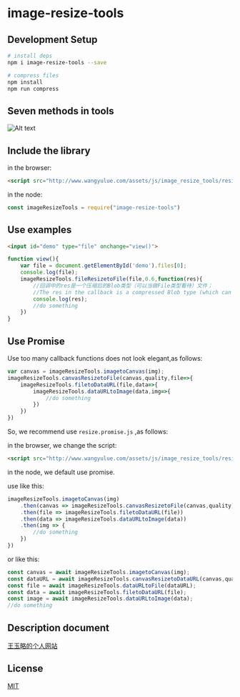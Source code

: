 # image-resize-tools

## Development Setup

```bash
# install deps
npm i image-resize-tools --save

# compress files
npm install
npm run compress
```

## Seven methods in tools

![Alt text](https://github.com/WangYuLue/image-resize-tools/raw/master/image/xmind.png?raw=true)

## Include the library

in the browser:
```html
<script src="http://www.wangyulue.com/assets/js/image_resize_tools/resize.common.js"></script>
```
in the node:
```js
const imageResizeTools = require("image-resize-tools")
```

## Use examples

```html
<input id="demo" type="file" onchange="view()">
```

```js
function view(){
    var file = document.getElementById('demo').files[0];
    console.log(file);
    imageResizeTools.fileResizetoFile(file,0.6,function(res){
        //回调中的res是一个压缩后的Blob类型（可以当做File类型看待）文件；
        //The res in the callback is a compressed Blob type (which can be treated as a File type) file;
        console.log(res);
        //do something
    })
}
```

## Use Promise

Use too many callback functions does not look elegant,as follows:

```js
var canvas = imageResizeTools.imagetoCanvas(img);
imageResizeTools.canvasResizetoFile(canvas,quality,file=>{
    imageResizeTools.filetoDataURL(file,data=>{
        imageResizeTools.dataURLtoImage(data,img=>{
            //do something
        })
    })
})
```

So, we recommend use `resize.promise.js` ,as follows:

in the browser, we change the script:
```html
<script src="http://www.wangyulue.com/assets/js/image_resize_tools/resize.promise.js"></script>
```
in the node, we default use promise.

use like this:

```js
imageResizeTools.imagetoCanvas(img)
    .then(canvas => imageResizeTools.canvasResizetoFile(canvas,quality))
    .then(file => imageResizeTools.filetoDataURL(file))
    .then(data => imageResizeTools.dataURLtoImage(data))
    .then(img => {
        //do something
    })
})
```

or like this:

```js
const canvas = await imageResizeTools.imagetoCanvas(img);
const dataURL = await imageResizeTools.canvasResizetoDataURL(canvas,quality);
const file = await imageResizeTools.dataURLtoFile(dataURL);
const data = await imageResizeTools.filetoDataURL(file);
const image = await imageResizeTools.dataURLtoImage(data);
//do something
```

## Description document

[王玉略的个人网站](http://www.wangyulue.com/2017/11/13/JS%E4%B8%AD%E5%9B%BE%E7%89%87%E5%8E%8B%E7%BC%A9%E7%9A%84%E4%B8%80%E8%88%AC%E6%96%B9%E6%B3%95/#more)

## License


[MIT](http://opensource.org/licenses/MIT)
